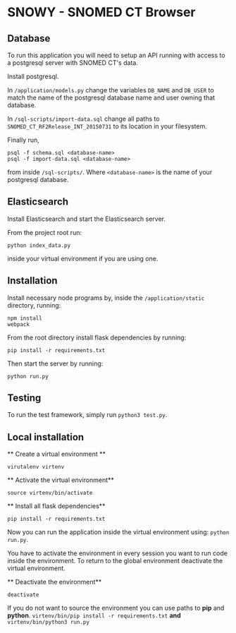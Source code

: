 # SNOWY - SNOMED CT Browser

## Database
To run this application you will need  to setup an API running with access to a postgresql server with SNOMED CT's data.

Install postgresql.

In `/application/models.py` change the variables `DB_NAME` and `DB_USER` to match the name of the postgresql database name and user owning that database.

In `/sql-scripts/import-data.sql` change all paths to `SNOMED_CT_RF2Release_INT_20150731` to its location in your filesystem.

Finally run,

```
psql -f schema.sql <database-name>
psql -f import-data.sql <database-name>
```

from inside `/sql-scripts/`. Where `<database-name>` is the name of your postgresql database.

## Elasticsearch

Install Elasticsearch and start the Elasticsearch server.

From the project root run:

```
python index_data.py
```

inside your virtual environment if you are using one.

## Installation

Install necessary node programs by, inside the `/application/static` directory,  running:

```
npm install
webpack
```

From the root directory install flask dependencies by running:

```
pip install -r requirements.txt
```

Then start the server by running:

```
python run.py
```


## Testing

To run the test framework, simply run `python3 test.py`.

## Local installation
** Create a virtual environment **
```
virutalenv virtenv
```

** Activate the virtual environment**
```
source virtenv/bin/activate
```

** Install all flask dependencies**
```
pip install -r requirements.txt
```

Now you can run the application inside the virtual environment using: `python run.py`.

You have to activate the environment in every session you want to run code inside the environment. To return to the global environment deactivate the virtual environment.

** Deactivate the environment**
```
deactivate
```


If you do not want to source the environment you can use paths to **pip** and **python**.
`virtenv/bin/pip install -r requirements.txt` **and** `virtenv/bin/python3 run.py`
